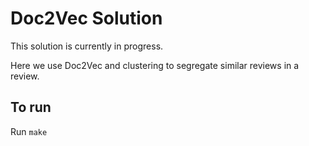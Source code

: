 Doc2Vec Solution
================

This solution is currently in progress.  

Here we use Doc2Vec and clustering to segregate similar reviews in a review.  

## To run

Run `make`
